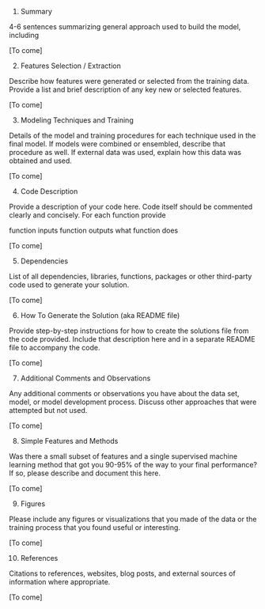 1. Summary

4-6 sentences summarizing general approach used to build the model, including

[To come]


2. Features Selection / Extraction

Describe how features were generated or selected from the training data. Provide a list and brief description of any key new or selected features.

[To come]

3. Modeling Techniques and Training

Details of the model and training procedures for each technique used in the final model. If models were combined or ensembled, describe that procedure as well. If external data was used, explain how this data was obtained and used.

[To come]

4. Code Description

Provide a description of your code here. Code itself should be commented clearly and concisely. For each function provide

function inputs
function outputs
what function does

[To come]


5. Dependencies

List of all dependencies, libraries, functions, packages or other third-party code used to generate your solution.

[To come]

6. How To Generate the Solution (aka README file)

Provide step-by-step instructions for how to create the solutions file from the code provided. Include that description here and in a separate README file to accompany the code.

[To come]

7. Additional Comments and Observations

Any additional comments or observations you have about the data set, model, or model development process. Discuss other approaches that were attempted but not used.

[To come]

8. Simple Features and Methods

Was there a small subset of features and a single supervised machine learning method that got you 90-95% of the way to your final performance? If so, please describe and document this here.

[To come]

9. Figures

Please include any figures or visualizations that you made of the data or the training process that you found useful or interesting.

[To come]

10. References

Citations to references, websites, blog posts, and external sources of information where appropriate.

[To come]